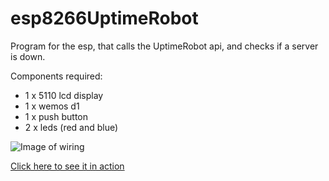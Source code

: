 # esp8266UptimeRobot
Program for the esp, that calls the UptimeRobot api, and checks if a server is down.

Components required:
- 1 x 5110 lcd display
- 1 x wemos d1
- 1 x push button
- 2 x leds (red and blue)

![Image of wiring](https://npham.dk/wp-content/uploads/2020/09/UptimeRobotWemos.jpg)

[Click here to see it in action](https://npham.dk/?p=275)
